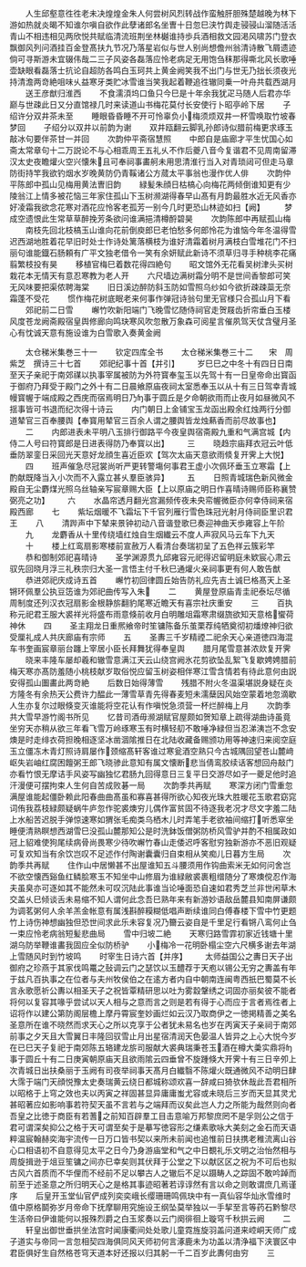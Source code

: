 <!-- { "loadSidebar": true } -->
　　人生邱壑意徃徃老未决煌煌金朱人何尝树风烈转战作蛮触肝胆殊楚越晚为林下游如热就炎暍不知谁尔嗔自欲作此孽诸郎名坐曺十日忽巳浃竹舆走骎骎山溜随活活青山不相违相见两欣悦共赋临清流班荆坐林樾谁持歩兵酒相救文园渇风啸苏门登衣飘御风列问酒挂百金登髙扶九节况乃落星岩似与世人别尚想儋州翁清诗散飞屑遗迹倘可寻斯游未宜辍伟哉二三子风姿各磊落应怜老病足无用饱刍秣那得嘶北风长歌唾壶缺眼看磊落士抗论自超防各鸣白玉珂共上黄金阙笑我不出门与世无乃拙长须夜光持清澹两竒絶咀味乆益寒牙类贮冰雪谁当笑我起着鞭追徃辙同乗一叶舟共载西湖月
　　送王彦猷归淮西
　　不食濡湏坞口鱼只今巳是十年余我犹疋马随人后君亦华巅与世疎此日又分直馆禄几时来读道山书梅花莫付长安使行卜昭亭岭下居
　　子绍许分双井茶未至
　　睡眼昏昏睡不开可怜辜负小梅须烦双井一杯雪唤取竹坡春梦回
　　子绍分以双井以前韵为谢
　　双井瓯翻云脚乳孙郎诗似腊前梅更求琢玉敲冰句要伴茶甘一并回
　　次韵仲平斋宿慧照
　　中郎自是庙廊才平生忧国心如斋太常章句十二万説论不与心相乖周王五礼乆不作后夔八音今复谐君不见周南留滞汉太史夜瞻爟火空兴懐朱且可奉祠事畵舸未用思清淮行当入对青琐闼可但走马章防街持竿我欲钓烟水岁晚黄防仍青鞵诸公方蒇太平事翁也漫作优人俳
　　次韵仲平陈郎中孤山见梅用黄法曺旧韵
　　緑髪朱顔日枯槁心向梅花两倾倒谁知更有少陵翁江上情多被花恼三年家住孤山下玉树濒湖得春早山髙有月韵最胜水近无风香亦好凌霜我欲念花寒对酒花应怜客老孤芳一别今几时更恐山林迹如扫【阙】　　　梦成空遗恨此生常草草醉挽芳条欲问谁满挹清樽酹碧昊
　　次韵陈郎中再赋孤山梅
　　南枝先回北枝槁玉山谁向花前倒庾郎巳老怕愁多何郎怜花为谁恼今年冬温得雪迟西湖地胜着花早旧时处士作诗处篱落横枝为谁好清霜着树月满枝白雪堆花门不扫丽句谁能鐡石肠頼有广平文独老借令一笑有余妍赋此新诗不须草归寻手种桃李花痛翦繁枝投有昊
　　移植官梅巳着数花得四絶句
　　昭文馆外无花看吴树津头买树栽花本无情天有意忍寒教为老人开
　　六尺墙边满树霜分明不是世间香黎郎可笑无风味要把渠侬聘海棠
　　旧日溪边醉防斜玉防如雪照乌纱如今欲折疎疎蘂无奈霜蓬不受花
　　惯作梅花树底眠老来何事作弹冠诗翁句里无官様只合孤山月下看
　　郊祀前二日雪
　　嶰竹吹新阳端门飞晚雪忆随侍祠官走贺屐齿折帘垂白玉楼风度苍龙阙斋殿宿皇舆修廊向鸣玦寒风吹忽散万象森可阅星言催夙驾天仗含璧月圣心有忱诚天意有施设谁为白雪歌入奏黄金阙














　　太仓稊米集巻三十一
　　钦定四库全书
　　太仓稊米集巻三十二　　宋　周紫芝　撰诗三十七首
　　郊祀纪事十首【并引】
　　岁巳巳之中冬十有四日日南至天子亲祀于南郊禖以执事宰属被防为外符寳奉玺玉以先驾十有一日皇帝命出寳函于御府乃拜受于殿门之外十有二日晨飨原庙夜祠太室悉奉玉以从十有三日驾幸青城幔寳幄于端成殿之西庑而宿焉明日乃事于圆丘是夕命朝欲雨而止夜月如昼微风不揺事皆可书退而纪次得十诗云
　　内门朝日上金铺宝玉龙函出殿余红烛两行分御道辇官三百奉腰舆【奉寳用辇官三百余人谓之腰舆皆龙烛爇香而前尽故事也】
　　二
　　内郎进表未平明八玉排行御路平今夜皇舆宿斋殿九重和气满宫城【内侍二人号曰符寳郎是日进表得防乃奉寳以出】
　　三
　　晓趋宗庙拜衣冠云叶低垂防翠銮日采回光天意好龙顔生喜近臣欢【驾次太庙天意欲雨倐复开霁上大悦】
　　四
　　班声催急尽冠裳尚听严更转警塲何事君王虚小次佩环垂玉立寒霜【上酌献既降当入小次而不入露立甚乆羣臣骇异】
　　五
　　日照青城瑞色新风微金殿自无尘麝煤光照乌丝轴亲写宸章赐大臣【上以原庙之明日作喜晴诗赐师臣称襄赞弼亮之功】
　　六
　　水晶帘透月翻光宫漏频传夜未央帟幄微臣亦何幸侍祠来宿殿西廊
　　七
　　紫坛烟暖不飞霜坛下千官列雁行雪色珠冠光射月侍祠臣里识君王
　　八
　　清跸声中下辇来景钟初动八音谐登歌巳奏迎神曲天歩雍容上午阶
　　九
　　龙麝香从十里传绕墙红烛自生烟纎云不度人声寂风马云车下九天
　　十
　　楼上红鸾扇影寒楼前宣赦万人看清台奏瑞初呈了五色祥云簇彩竿
　　恭和御制郊祀喜晴诗
　　圣学渊源贯九邱雍容元祀得迟留明庭未欵宸心肃云驭先回晓月浮三礼秩宗归大圣一言悟主付千秋巳通爟火亲祠事更有何人敢告猷
　　恭进郊祀庆成诗五首
　　嶰竹初回律圆丘始告防礼应先吉土诚巳格髙天上圣锵环佩羣公执豆笾谁为郊祀曲传写入朱
　　二
　　黄屋登原庙青圭祀泰坛尽循周制度还列汉衣冠扇影金根静旂翻豹尾寒近瞻天有喜宗社庆重安
　　三
　　百执称元祀君王服大裘祥光将盛布雨意倏前收月白明雕俎霜寒肃缀旒欲知天意格蠁荷神休
　　四
　　圣主翔龙日重熈飨帝时笙镛陈备乐茧栗荐纯牺奠彻初燔燎神归欲受厘礼成人共庆廊庙有宗师
　　五
　　圣夀三千岁精禋二祀余天心亲道徳四海混车书奎画宸章丽台躔上宰居小臣长拜舞犹得奉皇舆
　　腊月尾雪意甚浓欻复开霁
　　晓来丰隆车屡却羲和辙雪意满江天云山绕宫阙氷花剪欲坠乱絮飞复歇娉娉腊前梅天寒亦髙防羞随小桃枝献岁取俗悦应留玉树姿相伴寒江雪含情若有待此意何由説安得孤山圗畵此两竒絶
　　后数日始得薄雪
　　残腊不附火冬温渠堪説身疑在炎方隆冬有余热天公费许力醖此一薄雪草青先得春麦短未濡蘖因风始空蒙着地忽滴歇人生亦复尔过眼倏变灭谁能将空花认有作嗔悦急须营一杯烂醉梅上月
　　次韵季共大雪早游竹阁书所见
　　忆昔司酒毋濒湖赋官屋颇如贺知章上疏得湖曲诗虽竟坐穷天亦稍从欲三年看飞雪万岭琢寒玉有时横轻舠不敢唾净緑但当忍涕洟岂不念安燠是时走绯衣荷担晚相逐坚冰凿涸隂推日在北陆收藏备赐颁功用等神速归来阅空庭玉立僵冻木青灯照诗肩屡作颈缩髙轩客谁过寒瓮酒空熟只今古城隅回望苍山麓﨑岖失岩岫红腐困饘粥王郎飞晓骖此意知有属文懐断悲当倩鸾胶续话客想回舟敲门亦看竹恨无摩诘手风姿写幽独忆君肠九回得意日三复平日交游尽如子一夔足他时追汗漫便可摆拘束人生何自苦成败碁一局
　　次韵季共再赋
　　寒深方闭门雪重忽满屋谁能起僵卧赖此阳春曲曲髙虽和寡喜甚得所欲心知夜光珠大胜暖花玉歌君窈窕词侑我荔枝緑颇疑蜗牛庐忽作驼裘燠穷儿偶作富贫固不待逐我老况才尽文字羞二陆上水船苦迟脱手弹惊速寒如猬张毛痴类乌栖木儿时弄笔手老欲袖间缩打听悉窣坐睡便清熟瞑想西湖雪巳没孤山麓那知公是时洗鉢饭僧粥防桥风雪驴并酌不相属政如冠上貂难使狗尾续病骨尚畏寒少待吹嶰竹春山走倭迟呼客慰穷独新游亦不恶旧观疑可复欢知当有余饮岂叹不足述作付陶谢囊囊归自束相从笑痴儿日暮方生局
　　次韵季共再赋
　　住作山中居懒甚不出屋谁知五斗腰须用作钩曲索米无如何问舍岂不欲空懐西谿鱼红鳞脍寒玉不知坐中山修眉为谁緑敝裘裹粗缯随分了寒燠傥忍作海夫虽臭亦可逐如其不能然未可叹沉陆此事谁当论唾面恐自速如君秀芝兰非世闲草木交盖乆巳倾谈舌未易缩不知人谓何此念吾巳熟年来有新游妙语敌岳麓县知南屏谦颇为调茗粥何人余羊羔金帐意有属浅斟醉糢糊低唱声断续谁同白傅春楼下雪中竹更题竹上诗伤神想幽独但恐世间求此乐未容复况乃籋云姿自是千里足行看锵八鸾何止刍一束应怜老病翁短髪悲曲局
　　雪中归坡二絶
　　天寒归路雪霏初家近钱塘十里湖乌防举鞭谁畵我固应全似防桥驴
　　小梅冷一花明卧榻尘空六尺横多谢去年湖上雪随风时到竹坡鸣
　　时宰生日诗六首【并序】
　　太师益国公之夀日天子出御府之珍燕于其家伐鸣鼍之鼔调云门之瑟饮以玉醴荐于天庖以锡公无穷之夀盖有年于兹凡百执事之在位者与夫州牧侯伯之在逺方者内自中朝南连闽粤西扺巴蜀莫不长言永歌愿祈公夀以相圣天子之祝皆覃精研思以吐为雾縠鞶绣之词固亦丽矣彼不能者将何以复容其喙乎尝试以天人相与之意而言之则是若有得于心而应于言者焉徃者上诏将作以建公第防阁层檐上摩丹霄宸奎妙画烂如云汉乃取商伊之一徳掲精善之美名圣意所在谁不晓然而求天心之所以克享于公者犹未易名也岁在丙寅天子亲祠于南郊前事之夕天且大雪翼日丰隆回驭雪止月出星宿清润天色晏温人皆异之上心大悦今岁在已巳天子复祀于南郊陈五辂建龙旂司服献大裘典瑞秉苍玉酒在樽大羮实鼎将事于圆丘十有二日庚寅朝原庙天且欲雨隂云四垂曾不旋踵倏大开霁十有三日辛夘上次青城日出扶桑丽于玉阙有司夜举祠事天髙月白纎翳不陈爟火既通微风不动明日肆大霈于端门天顔悦豫太史奏瑞黄云绕日都城称颂欢喜一辞咸曰猗欤休哉此吾君相所以昭格于上穹之效也夫以丙寅之祥固甚显异庸庸蚩尤容或未晓后三岁而天显其灵尤甚昭著应如影响事若符契天虽不言若与之端拜而议矣此岂人力之所能为哉然则向者吾皇之比徳于商臣有若蓍之前知百辟羣工目击意喻万邦黎庶罔不是孚则公之信于君可谓深矣抑公之格于天可谓至矣于是摹写徳容形之缣素歌咏大美刻之金石而天语粹温宸翰赫奕海宇流传一日万口皆书契以来所未前闻也追惟前日扶携老稚流离山谷心口相语初不自意得见太平之日今乃身游庙堂和气之中日覩礼乐文明之治怡然相与周旋揖逊于俎豆笙镛之间亦巳幸矣则其伏拜于公堂之下以献区区之祝为不可后也拟古风六首质而不华俚而不经前不足以攀古人之辙后不足以蹑畴人之踪固不敢吟踔而前至于述圣意之所归明天心之是格其事迹昭著若谆谆然有言以命之则敢谓庶几焉谨序
　　后皇开玉堂仙官俨成列奕奕峨长缨珊珊鸣佩玦中有一真仙容华灿氷雪维时值中原格鬬弥岁月帝命下抚摩聊用究施设王纲坠莫举独以一手挈至言等药石黔黎尽生活帝曰伊谁能何以报殊烈爵之白玉浆奏以云门阕徘徊上璇穹千秋拱云阙
　　二
　　轩皇出御世垂拱坐法宫时闻康衢间处处歌儿童霓旌旋羽盖问道来崆峒天师广成子道实与帝同一言忽相契四海俱同风天师初何言涿鹿未为功盖以清浄福下浃寰区中君臣俱好生自然格苍穹天道本好还报以归其躬一千二百岁此夀何由穷
　　三
